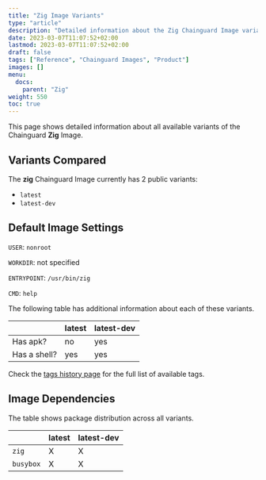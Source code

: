 ```yaml
---
title: "Zig Image Variants"
type: "article"
description: "Detailed information about the Zig Chainguard Image variants"
date: 2023-03-07T11:07:52+02:00
lastmod: 2023-03-07T11:07:52+02:00
draft: false
tags: ["Reference", "Chainguard Images", "Product"]
images: []
menu:
  docs:
    parent: "Zig"
weight: 550
toc: true
---
```


This page shows detailed information about all available variants of the Chainguard **Zig** Image.

## Variants Compared
The **zig** Chainguard Image currently has 2 public variants: 

- `latest`
- `latest-dev`

## Default Image Settings
`USER`:		`nonroot`

`WORKDIR`:	not specified

`ENTRYPOINT`:	`/usr/bin/zig`

`CMD`:		`help`

The following table has additional information about each of these variants.

|              | latest | latest-dev |
|--------------|--------|------------|
| Has apk?     | no     | yes        |
| Has a shell? | yes    | yes        |

Check the [tags history page](/chainguard/chainguard-images/reference/zig/tags_history/) for the full list of available tags.
## Image Dependencies
The table shows package distribution across all variants.

|           | latest | latest-dev |
|-----------|--------|------------|
| `zig`     | X      | X          |
| `busybox` | X      | X          |
